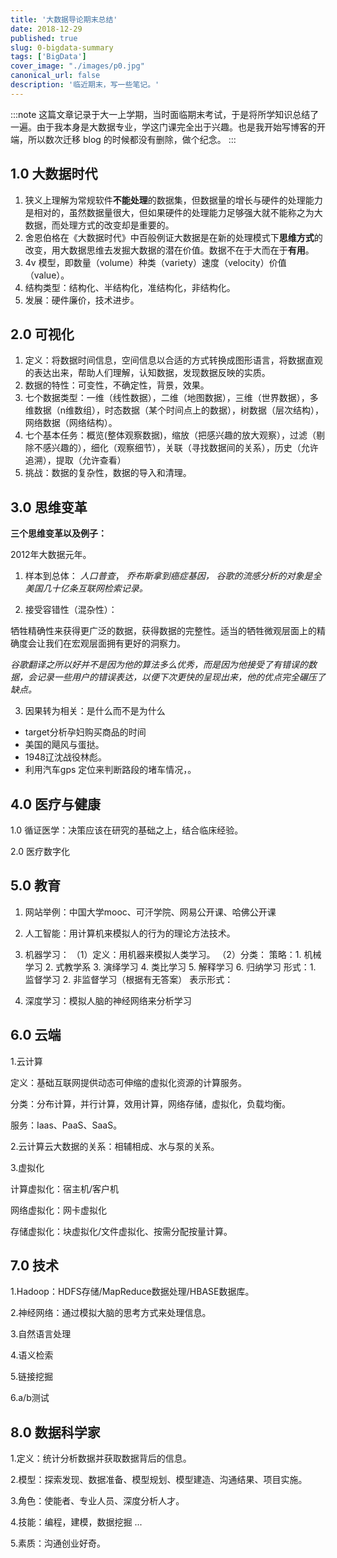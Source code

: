 ```yaml
---
title: '大数据导论期末总结'
date: 2018-12-29
published: true
slug: 0-bigdata-summary
tags: ['BigData']
cover_image: "./images/p0.jpg"
canonical_url: false
description: '临近期末，写一些笔记。'
---
```


:::note
这篇文章记录于大一上学期，当时面临期末考试，于是将所学知识总结了一遍。由于我本身是大数据专业，学这门课完全出于兴趣。也是我开始写博客的开端，所以数次迁移 blog 的时候都没有删除，做个纪念。
:::

## 1.0 大数据时代

1. 狭义上理解为常规软件**不能处理**的数据集，但数据量的增长与硬件的处理能力是相对的，虽然数据量很大，但如果硬件的处理能力足够强大就不能称之为大数据，而处理方式的改变却是重要的。
2. 舍恩伯格在《大数据时代》中百般例证大数据是在新的处理模式下**思维方式**的改变，用大数据思维去发掘大数据的潜在价值。数据不在于大而在于**有用**。
3. 4v 模型，即数量（volume）种类（variety）速度（velocity）价值（value）。
4. 结构类型：结构化、半结构化，准结构化，非结构化。
5. 发展：硬件廉价，技术进步。

## 2.0 可视化

1. 定义：将数据时间信息，空间信息以合适的方式转换成图形语言，将数据直观的表达出来，帮助人们理解，认知数据，发现数据反映的实质。
2. 数据的特性：可变性，不确定性，背景，效果。
3. 七个数据类型：一维（线性数据），二维（地图数据），三维（世界数据），多维数据（n维数组），时态数据（某个时间点上的数据），树数据（层次结构），网络数据（网络结构）。
4. 七个基本任务：概览(整体观察数据)，缩放（把感兴趣的放大观察），过滤（剔除不感兴趣的），细化（观察细节），关联（寻找数据间的关系），历史（允许追溯），提取（允许查看）
5. 挑战：数据的复杂性，数据的导入和清理。

## 3.0 思维变革

**三个思维变革以及例子：**

2012年大数据元年。

1. 样本到总体：
*人口普查*，
*乔布斯拿到癌症基因，*
*谷歌的流感分析的对象是全美国几十亿条互联网检索记录。*

2. 接受容错性（混杂性）：

牺牲精确性来获得更广泛的数据，获得数据的完整性。适当的牺牲微观层面上的精确度会让我们在宏观层面拥有更好的洞察力。

*谷歌翻译之所以好并不是因为他的算法多么优秀，而是因为他接受了有错误的数据，会记录一些用户的错误表达，以便下次更快的呈现出来，他的优点完全碾压了缺点。*

3. 因果转为相关：是什么而不是为什么

* target分析孕妇购买商品的时间
* 美国的飓风与蛋挞。
* 1948辽沈战役林彪。
* 利用汽车gps 定位来判断路段的堵车情况，。

## 4.0 医疗与健康

1.0 循证医学：决策应该在研究的基础之上，结合临床经验。

2.0 医疗数字化

## 5.0 教育

1. 网站举例：中国大学mooc、可汗学院、网易公开课、哈佛公开课

2. 人工智能：用计算机来模拟人的行为的理论方法技术。

3. 机器学习：
（1）定义：用机器来模拟人类学习。
（2）分类：
    策略：1. 机械学习 2. 式教学系 3. 演绎学习 4. 类比学习 5. 解释学习 6. 归纳学习
    形式：1. 监督学习 2. 非监督学习（根据有无答案）
表示形式：

5. 深度学习：模拟人脑的神经网络来分析学习
## 6.0 云端

1.云计算

定义：基础互联网提供动态可伸缩的虚拟化资源的计算服务。

分类：分布计算，并行计算，效用计算，网络存储，虚拟化，负载均衡。

服务：Iaas、PaaS、SaaS。

2.云计算云大数据的关系：相辅相成、水与泵的关系。

3.虚拟化

计算虚拟化：宿主机/客户机

网络虚拟化：网卡虚拟化

存储虚拟化：块虚拟化/文件虚拟化、按需分配按量计算。
## 7.0 技术

1.Hadoop：HDFS存储/MapReduce数据处理/HBASE数据库。

2.神经网络：通过模拟大脑的思考方式来处理信息。

3.自然语言处理

4.语义检索

5.链接挖掘

6.a/b测试
## 8.0 数据科学家

1.定义：统计分析数据并获取数据背后的信息。

2.模型：探索发现、数据准备、模型规划、模型建造、沟通结果、项目实施。

3.角色：使能者、专业人员、深度分析人才。

4.技能：编程，建模，数据挖掘 ...

5.素质：沟通创业好奇。